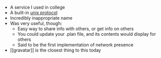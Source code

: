 - A service I used in college
- A built-in [unix protocol](https://en.wikipedia.org/wiki/Finger_protocol)
- Incredibly inappropriate name
- Was very useful, though:
    - Easy way to share info with others, or get info on others
    - You could update your .plan file, and its contents would display for others
    - Said to be the first implementation of network presence
- [[gravatar]] is the closest thing to this today
